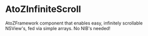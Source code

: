 AtoZInfiniteScroll
==================

AtoZFramework component that enables easy, infinitely scrollable NSView's, fed via simple arrays. No NIB's needed!